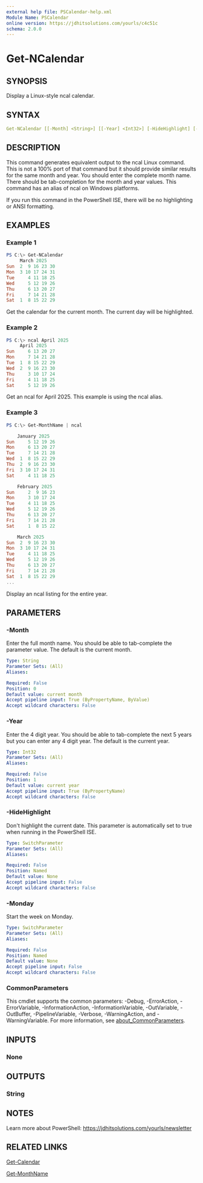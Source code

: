 ```yaml
---
external help file: PSCalendar-help.xml
Module Name: PSCalendar
online version: https://jdhitsolutions.com/yourls/c4c51c
schema: 2.0.0
---
```


# Get-NCalendar

## SYNOPSIS

Display a Linux-style ncal calendar.

## SYNTAX

```yaml
Get-NCalendar [[-Month] <String>] [[-Year] <Int32>] [-HideHighlight] [-Monday] [<CommonParameters>]
```

## DESCRIPTION

This command generates equivalent output to the ncal Linux command. This is not a 100% port of that command but it should provide similar results for the same month and year. You should enter the complete month name. There should be tab-completion for the month and year values. This command has an alias of ncal on Windows platforms.

If you run this command in the PowerShell ISE, there will be no highlighting or ANSI formatting.

## EXAMPLES

### Example 1

```powershell
PS C:\> Get-NCalendar
     March 2025
Sun  2  9 16 23 30
Mon  3 10 17 24 31
Tue     4 11 18 25
Wed     5 12 19 26
Thu     6 13 20 27
Fri     7 14 21 28
Sat  1  8 15 22 29
```

Get the calendar for the current month. The current day will be highlighted.

### Example 2

```powershell
PS C:\> ncal April 2025
     April 2025
Sun     6 13 20 27
Mon     7 14 21 28
Tue  1  8 15 22 29
Wed  2  9 16 23 30
Thu     3 10 17 24
Fri     4 11 18 25
Sat     5 12 19 26
```

Get an ncal for April 2025. This example is using the ncal alias.

### Example 3

```powershell
PS C:\> Get-MonthName | ncal

    January 2025
Sun     5 12 19 26
Mon     6 13 20 27
Tue     7 14 21 28
Wed  1  8 15 22 29
Thu  2  9 16 23 30
Fri  3 10 17 24 31
Sat     4 11 18 25

    February 2025
Sun     2  9 16 23
Mon     3 10 17 24
Tue     4 11 18 25
Wed     5 12 19 26
Thu     6 13 20 27
Fri     7 14 21 28
Sat     1  8 15 22

    March 2025
Sun  2  9 16 23 30
Mon  3 10 17 24 31
Tue     4 11 18 25
Wed     5 12 19 26
Thu     6 13 20 27
Fri     7 14 21 28
Sat  1  8 15 22 29
...
```

Display an ncal listing for the entire year.

## PARAMETERS

### -Month

Enter the full month name. You should be able to tab-complete the parameter value. The default is the current month.

```yaml
Type: String
Parameter Sets: (All)
Aliases:

Required: False
Position: 0
Default value: current month
Accept pipeline input: True (ByPropertyName, ByValue)
Accept wildcard characters: False
```

### -Year

Enter the 4 digit year. You should be able to tab-complete the next 5 years but you can enter any 4 digit year.
The default is the current year.

```yaml
Type: Int32
Parameter Sets: (All)
Aliases:

Required: False
Position: 1
Default value: current year
Accept pipeline input: True (ByPropertyName)
Accept wildcard characters: False
```

### -HideHighlight

Don't highlight the current date. This parameter is automatically set to true when running in the PowerShell ISE.

```yaml
Type: SwitchParameter
Parameter Sets: (All)
Aliases:

Required: False
Position: Named
Default value: None
Accept pipeline input: False
Accept wildcard characters: False
```

### -Monday

Start the week on Monday.

```yaml
Type: SwitchParameter
Parameter Sets: (All)
Aliases:

Required: False
Position: Named
Default value: None
Accept pipeline input: False
Accept wildcard characters: False
```

### CommonParameters

This cmdlet supports the common parameters: -Debug, -ErrorAction, -ErrorVariable, -InformationAction, -InformationVariable, -OutVariable, -OutBuffer, -PipelineVariable, -Verbose, -WarningAction, and -WarningVariable. For more information, see [about_CommonParameters](http://go.microsoft.com/fwlink/?LinkID=113216).

## INPUTS

### None

## OUTPUTS

### String

## NOTES

Learn more about PowerShell: https://jdhitsolutions.com/yourls/newsletter

## RELATED LINKS

[Get-Calendar](Get-Calendar.md)

[Get-MonthName](Get-MonthName.md)
